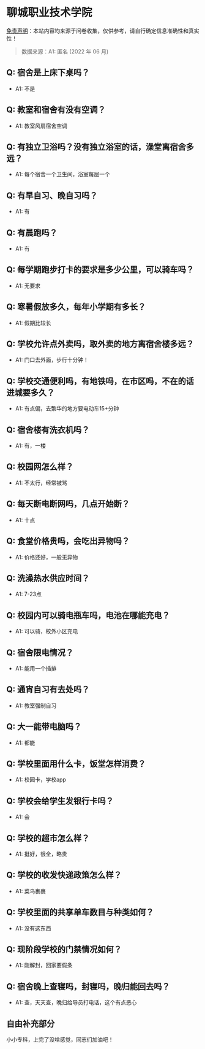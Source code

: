 # 聊城职业技术学院

[免责声明](https://colleges.chat/#_3)：本站内容均来源于问卷收集，仅供参考，请自行确定信息准确性和真实性！

> 数据来源：A1: 匿名 (2022 年 06 月)

## Q: 宿舍是上床下桌吗？

- A1: 不是

## Q: 教室和宿舍有没有空调？

- A1: 教室风扇宿舍空调

## Q: 有独立卫浴吗？没有独立浴室的话，澡堂离宿舍多远？

- A1: 每个宿舍一个卫生间，浴室每层一个

## Q: 有早自习、晚自习吗？

- A1: 有

## Q: 有晨跑吗？

- A1: 有

## Q: 每学期跑步打卡的要求是多少公里，可以骑车吗？

- A1: 无要求

## Q: 寒暑假放多久，每年小学期有多长？

- A1: 假期比较长

## Q: 学校允许点外卖吗，取外卖的地方离宿舍楼多远？

- A1: 门口去外面，步行十分钟！

## Q: 学校交通便利吗，有地铁吗，在市区吗，不在的话进城要多久？

- A1: 有点偏，去繁华的地方要电动车15+分钟

## Q: 宿舍楼有洗衣机吗？

- A1: 有，一楼

## Q: 校园网怎么样？

- A1: 不太行，经常被骂

## Q: 每天断电断网吗，几点开始断？

- A1: 十点

## Q: 食堂价格贵吗，会吃出异物吗？

- A1: 价格还好，一般无异物

## Q: 洗澡热水供应时间？

- A1: 7-23点

## Q: 校园内可以骑电瓶车吗，电池在哪能充电？

- A1: 可以骑，校外小区充电

## Q: 宿舍限电情况？

- A1: 能用一个插排

## Q: 通宵自习有去处吗？

- A1: 教室强制自习

## Q: 大一能带电脑吗？

- A1: 都能

## Q: 学校里面用什么卡，饭堂怎样消费？

- A1: 校园卡，学校app

## Q: 学校会给学生发银行卡吗？

- A1: 会

## Q: 学校的超市怎么样？

- A1: 挺好，很全，略贵

## Q: 学校的收发快递政策怎么样？

- A1: 菜鸟裹裹

## Q: 学校里面的共享单车数目与种类如何？

- A1: 没有这东西

## Q: 现阶段学校的门禁情况如何？

- A1: 刚解封，回家要假条

## Q: 宿舍晚上查寝吗，封寝吗，晚归能回去吗？

- A1: 查，天天查，晚归给导员打电话，这个有点恶心

## 自由补充部分

小小专科，上完了没啥感觉，同志们加油吧！